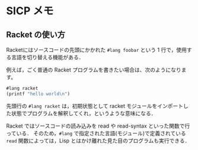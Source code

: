 # SICP メモ

## Racket の使い方

Racketにはソースコードの先頭にかかれた `#lang foobar` という 1 行で，使用する言語を切り替える機能がある．

例えば，ごく普通の Racket プログラムを書きたい場合は、次のようになります。

```lisp
#lang racket
(printf "hello world\n")
```

先頭行の `#lang racket` は，初期状態として racket モジュールをインポートした状態でプログラムを解釈してくれ，というような意味になる．

Racket ではソースコードの読み込みを read や read-syntax といった関数で行っている．
そのため，`#lang` で指定された言語(モジュール)で定義されている `read` 関数によっては，Lisp とはかけ離れた見た目のプログラムも実行できる．
